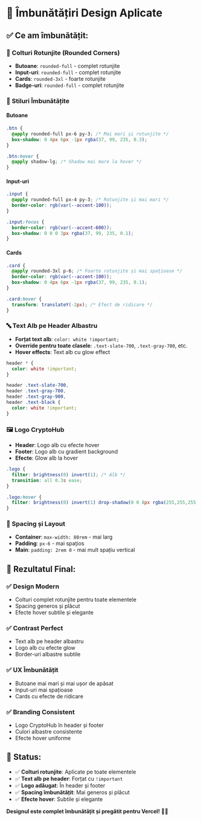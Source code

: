 # 🎨 Îmbunătățiri Design Aplicate

## ✅ **Ce am îmbunătățit:**

### **🔵 Colturi Rotunjite (Rounded Corners)**
- **Butoane**: `rounded-full` - complet rotunjite
- **Input-uri**: `rounded-full` - complet rotunjite  
- **Cards**: `rounded-3xl` - foarte rotunjite
- **Badge-uri**: `rounded-full` - complet rotunjite

### **🎨 Stiluri Îmbunătățite**

#### **Butoane**
```css
.btn {
  @apply rounded-full px-6 py-3; /* Mai mari și rotunjite */
  box-shadow: 0 4px 6px -1px rgba(37, 99, 235, 0.3);
}

.btn:hover {
  @apply shadow-lg; /* Shadow mai mare la hover */
}
```

#### **Input-uri**
```css
.input {
  @apply rounded-full px-4 py-3; /* Rotunjite și mai mari */
  border-color: rgb(var(--accent-100));
}

.input:focus {
  border-color: rgb(var(--accent-600));
  box-shadow: 0 0 0 3px rgba(37, 99, 235, 0.1);
}
```

#### **Cards**
```css
.card {
  @apply rounded-3xl p-6; /* Foarte rotunjite și mai spațioase */
  border-color: rgb(var(--accent-100));
  box-shadow: 0 4px 6px -1px rgba(37, 99, 235, 0.1);
}

.card:hover {
  transform: translateY(-2px); /* Efect de ridicare */
}
```

### **🔤 Text Alb pe Header Albastru**
- **Forțat text alb**: `color: white !important;`
- **Override pentru toate clasele**: `.text-slate-700`, `.text-gray-700`, etc.
- **Hover effects**: Text alb cu glow effect

```css
header * {
  color: white !important;
}

header .text-slate-700,
header .text-gray-700,
header .text-gray-900,
header .text-black {
  color: white !important;
}
```

### **🖼️ Logo CryptoHub**
- **Header**: Logo alb cu efecte hover
- **Footer**: Logo alb cu gradient background
- **Efecte**: Glow alb la hover

```css
.logo {
  filter: brightness(0) invert(1); /* Alb */
  transition: all 0.3s ease;
}

.logo:hover {
  filter: brightness(0) invert(1) drop-shadow(0 0 8px rgba(255,255,255,0.5));
}
```

### **📱 Spacing și Layout**
- **Container**: `max-width: 80rem` - mai larg
- **Padding**: `px-6` - mai spațios
- **Main**: `padding: 2rem 0` - mai mult spațiu vertical

## 🎯 **Rezultatul Final:**

### **✅ Design Modern**
- Colturi complet rotunjite pentru toate elementele
- Spacing generos și plăcut
- Efecte hover subtile și elegante

### **✅ Contrast Perfect**
- Text alb pe header albastru
- Logo alb cu efecte glow
- Border-uri albastre subtile

### **✅ UX Îmbunătățit**
- Butoane mai mari și mai ușor de apăsat
- Input-uri mai spațioase
- Cards cu efecte de ridicare

### **✅ Branding Consistent**
- Logo CryptoHub în header și footer
- Culori albastre consistente
- Efecte hover uniforme

## 🚀 **Status:**

- ✅ **Colturi rotunjite**: Aplicate pe toate elementele
- ✅ **Text alb pe header**: Forțat cu `!important`
- ✅ **Logo adăugat**: În header și footer
- ✅ **Spacing îmbunătățit**: Mai generos și plăcut
- ✅ **Efecte hover**: Subtile și elegante

**Designul este complet îmbunătățit și pregătit pentru Vercel!** 🎨✨
